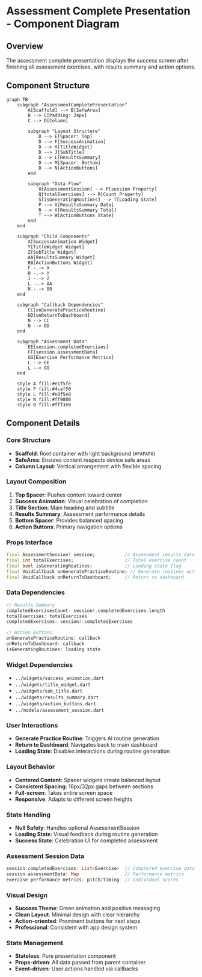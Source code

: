 # Assessment Complete Presentation - Component Diagram

## Overview
The assessment complete presentation displays the success screen after finishing all assessment exercises, with results summary and action options.

## Component Structure

```mermaid
graph TB
    subgraph "AssessmentCompletePresentation"
        A[Scaffold] --> B[SafeArea]
        B --> C[Padding: 24px]
        C --> D[Column]
        
        subgraph "Layout Structure"
            D --> E[Spacer: Top]
            D --> F[SuccessAnimation]
            D --> H[TitleWidget]
            D --> J[SubTitle]
            D --> L[ResultsSummary]
            D --> M[Spacer: Bottom]
            D --> N[ActionButtons]
        end
        
        subgraph "Data Flow"
            O[AssessmentSession] --> P[session Property]
            Q[totalExercises] --> R[Count Property]
            S[isGeneratingRoutines] --> T[Loading State]
            P --> U[ResultsSummary Data]
            R --> V[ResultsSummary Total]
            T --> W[ActionButtons State]
        end
    end
    
    subgraph "Child Components"
        X[SuccessAnimation Widget]
        Y[TitleWidget Widget]
        Z[SubTitle Widget]
        AA[ResultsSummary Widget]
        BB[ActionButtons Widget]
        F -.-> X
        H -.-> Y
        J -.-> Z
        L -.-> AA
        N -.-> BB
    end
    
    subgraph "Callback Dependencies"
        CC[onGeneratePracticeRoutine]
        DD[onReturnToDashboard]
        N --> CC
        N --> DD
    end
    
    subgraph "Assessment Data"
        EE[session.completedExercises]
        FF[session.assessmentData]
        GG[Exercise Performance Metrics]
        L --> EE
        L --> GG
    end
    
    style A fill:#e1f5fe
    style F fill:#4caf50
    style L fill:#e8f5e8
    style N fill:#ff9800
    style O fill:#fff3e0
```

## Component Details

### Core Structure
- **Scaffold**: Root container with light background (`#FAFAFA`)
- **SafeArea**: Ensures content respects device safe areas
- **Column Layout**: Vertical arrangement with flexible spacing

### Layout Composition
1. **Top Spacer**: Pushes content toward center
2. **Success Animation**: Visual celebration of completion
3. **Title Section**: Main heading and subtitle
4. **Results Summary**: Assessment performance details
5. **Bottom Spacer**: Provides balanced spacing
6. **Action Buttons**: Primary navigation options

### Props Interface
```dart
final AssessmentSession? session;           // Assessment results data
final int totalExercises;                   // Total exercise count
final bool isGeneratingRoutines;            // Loading state flag
final VoidCallback onGeneratePracticeRoutine; // Generate routines action
final VoidCallback onReturnToDashboard;     // Return to dashboard
```

### Data Dependencies
```dart
// Results Summary
completedExercisesCount: session!.completedExercises.length
totalExercises: totalExercises
completedExercises: session!.completedExercises

// Action Buttons
onGeneratePracticeRoutine: callback
onReturnToDashboard: callback
isGeneratingRoutines: loading state
```

### Widget Dependencies
- `../widgets/success_animation.dart`
- `../widgets/title_widget.dart`
- `../widgets/sub_title.dart`
- `../widgets/results_summary.dart`
- `../widgets/action_buttons.dart`
- `../models/assessment_session.dart`

### User Interactions
- **Generate Practice Routine**: Triggers AI routine generation
- **Return to Dashboard**: Navigates back to main dashboard
- **Loading State**: Disables interactions during routine generation

### Layout Behavior
- **Centered Content**: Spacer widgets create balanced layout
- **Consistent Spacing**: 16px/32px gaps between sections
- **Full-screen**: Takes entire screen space
- **Responsive**: Adapts to different screen heights

### State Handling
- **Null Safety**: Handles optional AssessmentSession
- **Loading State**: Visual feedback during routine generation
- **Success State**: Celebration UI for completed assessment

### Assessment Session Data
```dart
session.completedExercises: List<Exercise>  // Completed exercise data
session.assessmentData: Map                 // Performance metrics
exercise performance metrics: pitch/timing  // Individual scores
```

### Visual Design
- **Success Theme**: Green animation and positive messaging
- **Clean Layout**: Minimal design with clear hierarchy
- **Action-oriented**: Prominent buttons for next steps
- **Professional**: Consistent with app design system

### State Management
- **Stateless**: Pure presentation component
- **Props-driven**: All data passed from parent container
- **Event-driven**: User actions handled via callbacks